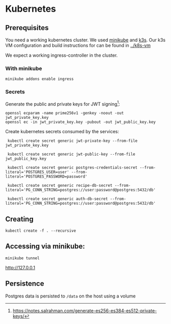 # Kubernetes

## Prerequisites

You need a working kubernetes cluster.
We used [minikube](https://minikube.sigs.k8s.io/docs/) and [k3s](https://k3s.io/).
Our k3s VM configuration and build instructions for can be found in [../k8s-vm](https://github.com/stockhut/hsfl-master-ai-cloud-engineering/blob/main/k8s-vm)

We expect a working ingress-controller in the cluster.

### With minikube

```shell
minikube addons enable ingress
```

### Secrets

Generate the public and private keys for JWT signing[^1]:
```shell
openssl ecparam -name prime256v1 -genkey -noout -out jwt_private_key.key
openssl ec -in jwt_private_key.key -pubout -out jwt_public_key.key
```

Create kubernetes secrets consumed by the services:
```shell
 kubectl create secret generic jwt-private-key --from-file jwt_private_key.key

 kubectl create secret generic jwt-public-key --from-file jwt_public_key.key

 kubectl create secret generic postgres-credentials-secret --from-literal='POSTGRES_USER=user' --from-literal='POSTGRES_PASSWORD=password'

 kubectl create secret generic recipe-db-secret --from-literal='PG_CONN_STRING=postgres://user:password@postgres:5432/db'

 kubectl create secret generic auth-db-secret --from-literal='PG_CONN_STRING=postgres://user:password@postgres:5432/db'
```


## Creating

```shell
kubectl create -f . --recursive
```

## Accessing via minikube:

```shell
minikube tunnel
```

http://127.0.0.1


## Persistence

Postgres data is persisted to `/data` on the host using a volume

[^1]: https://notes.salrahman.com/generate-es256-es384-es512-private-keys/
